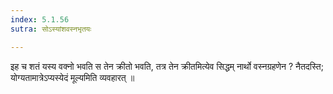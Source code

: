 ```yaml
---
index: 5.1.56
sutra: सोऽस्यांशवस्नभृतयः

---
```

 इह च शतं यस्य वक्नो भवति स तेन क्रीतो भवति, तत्र तेन क्रीतमित्येव सिद्धम् नार्थो वस्नग्रहणेन ? नैतदस्ति; योग्यतामात्रेऽप्यस्येदं मूल्यमिति व्यवहारत् ॥